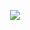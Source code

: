 <p align='center'>
    <img src="https://capsule-render.vercel.app/api?type=waving&color=auto&height=300&section=header&text=自動車のプロジェクト%20&fontSize=50&animation=fadeIn&fontAlignY=38&%20Profile%20or%20any%20Repo%20like%20me!&descAlignY=51&descAlign=62"/>
</p>

